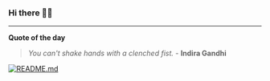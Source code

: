 ### Hi there 👋🏻


---

**Quote of the day**

> *You can't shake hands with a clenched fist.* - **Indira Gandhi** 

[![README.md](https://github.com/marcolovazzano/marcolovazzano/actions/workflows/readme.yml/badge.svg?branch=main)](https://github.com/marcolovazzano/marcolovazzano/actions/workflows/readme.yml)
